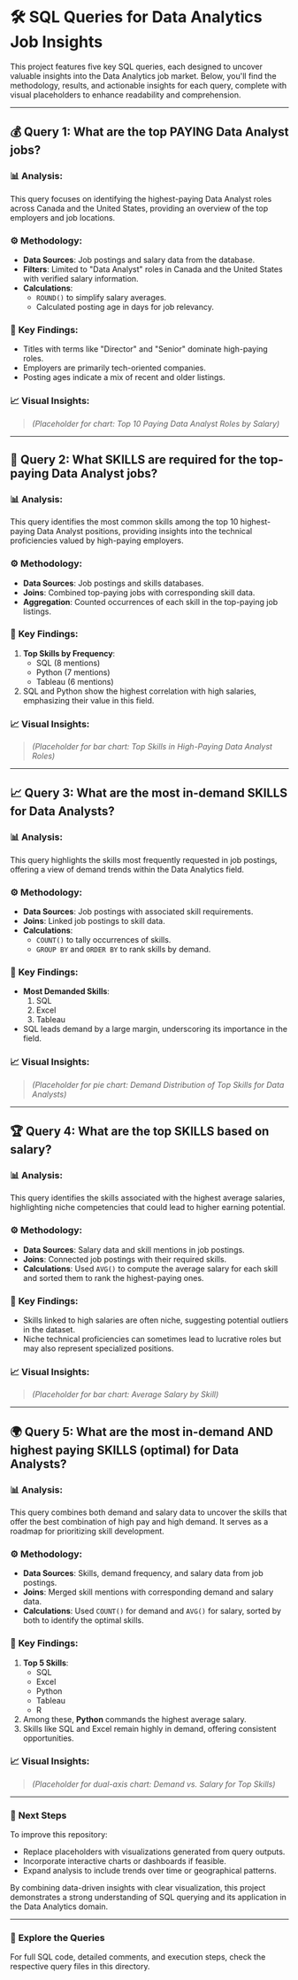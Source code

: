 # 🛠️ **SQL Queries for Data Analytics Job Insights**

This project features five key SQL queries, each designed to uncover valuable insights into the Data Analytics job market. Below, you'll find the methodology, results, and actionable insights for each query, complete with visual placeholders to enhance readability and comprehension.

---

## 💰 **Query 1: What are the top PAYING Data Analyst jobs?**

### 📊 **Analysis:**
This query focuses on identifying the highest-paying Data Analyst roles across Canada and the United States, providing an overview of the top employers and job locations.

### ⚙️ **Methodology:**
- **Data Sources**: Job postings and salary data from the database.
- **Filters**: Limited to "Data Analyst" roles in Canada and the United States with verified salary information.
- **Calculations**:
  - `ROUND()` to simplify salary averages.
  - Calculated posting age in days for job relevancy.

### 🔑 **Key Findings:**
- Titles with terms like "Director" and "Senior" dominate high-paying roles.
- Employers are primarily tech-oriented companies.
- Posting ages indicate a mix of recent and older listings.

### 📈 **Visual Insights:**
> *(Placeholder for chart: Top 10 Paying Data Analyst Roles by Salary)*

---

## 🧰 **Query 2: What SKILLS are required for the top-paying Data Analyst jobs?**

### 📊 **Analysis:**
This query identifies the most common skills among the top 10 highest-paying Data Analyst positions, providing insights into the technical proficiencies valued by high-paying employers.

### ⚙️ **Methodology:**
- **Data Sources**: Job postings and skills databases.
- **Joins**: Combined top-paying jobs with corresponding skill data.
- **Aggregation**: Counted occurrences of each skill in the top-paying job listings.

### 🔑 **Key Findings:**
1. **Top Skills by Frequency**:
   - SQL (8 mentions)
   - Python (7 mentions)
   - Tableau (6 mentions)
2. SQL and Python show the highest correlation with high salaries, emphasizing their value in this field.

### 📈 **Visual Insights:**
> *(Placeholder for bar chart: Top Skills in High-Paying Data Analyst Roles)*

---

## 📈 **Query 3: What are the most in-demand SKILLS for Data Analysts?**

### 📊 **Analysis:**
This query highlights the skills most frequently requested in job postings, offering a view of demand trends within the Data Analytics field.

### ⚙️ **Methodology:**
- **Data Sources**: Job postings with associated skill requirements.
- **Joins**: Linked job postings to skill data.
- **Calculations**:
  - `COUNT()` to tally occurrences of skills.
  - `GROUP BY` and `ORDER BY` to rank skills by demand.

### 🔑 **Key Findings:**
- **Most Demanded Skills**:
  1. SQL
  2. Excel
  3. Tableau
- SQL leads demand by a large margin, underscoring its importance in the field.

### 📈 **Visual Insights:**
> *(Placeholder for pie chart: Demand Distribution of Top Skills for Data Analysts)*

---

## 🏆 **Query 4: What are the top SKILLS based on salary?**

### 📊 **Analysis:**
This query identifies the skills associated with the highest average salaries, highlighting niche competencies that could lead to higher earning potential.

### ⚙️ **Methodology:**
- **Data Sources**: Salary data and skill mentions in job postings.
- **Joins**: Connected job postings with their required skills.
- **Calculations**: Used `AVG()` to compute the average salary for each skill and sorted them to rank the highest-paying ones.

### 🔑 **Key Findings:**
- Skills linked to high salaries are often niche, suggesting potential outliers in the dataset.
- Niche technical proficiencies can sometimes lead to lucrative roles but may also represent specialized positions.

### 📈 **Visual Insights:**
> *(Placeholder for bar chart: Average Salary by Skill)*

---

## 🌍 **Query 5: What are the most in-demand AND highest paying SKILLS (optimal) for Data Analysts?**

### 📊 **Analysis:**
This query combines both demand and salary data to uncover the skills that offer the best combination of high pay and high demand. It serves as a roadmap for prioritizing skill development.

### ⚙️ **Methodology:**
- **Data Sources**: Skills, demand frequency, and salary data from job postings.
- **Joins**: Merged skill mentions with corresponding demand and salary data.
- **Calculations**: Used `COUNT()` for demand and `AVG()` for salary, sorted by both to identify the optimal skills.

### 🔑 **Key Findings:**
1. **Top 5 Skills**:
   - SQL
   - Excel
   - Python
   - Tableau
   - R
2. Among these, **Python** commands the highest average salary.
3. Skills like SQL and Excel remain highly in demand, offering consistent opportunities.

### 📈 **Visual Insights:**
> *(Placeholder for dual-axis chart: Demand vs. Salary for Top Skills)*

---

### 📝 **Next Steps**
To improve this repository:
- Replace placeholders with visualizations generated from query outputs.
- Incorporate interactive charts or dashboards if feasible.
- Expand analysis to include trends over time or geographical patterns.

By combining data-driven insights with clear visualization, this project demonstrates a strong understanding of SQL querying and its application in the Data Analytics domain.

---

### 🔗 **Explore the Queries**
For full SQL code, detailed comments, and execution steps, check the respective query files in this directory.
